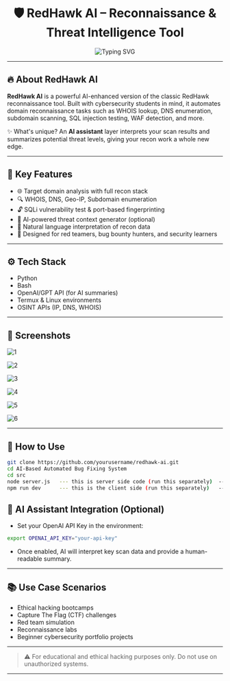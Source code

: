 <h1 align="center">🛡️ RedHawk AI – Reconnaissance & Threat Intelligence Tool</h1>

<p align="center">
  <img src="https://readme-typing-svg.demolab.com?font=Fira+Code&size=24&duration=3000&pause=1000&center=true&vCenter=true&width=800&lines=Automated+Recon+Tool+with+AI+Assistance;Domain+Intelligence+%7C+Subdomain+Scan+%7C+WAF+Detection+%7C+Geo-IP;Build+by+a+Cybersecurity+Student+for+Cyber+Learners" alt="Typing SVG" />
</p>

---

## 🔥 About RedHawk AI

**RedHawk AI** is a powerful AI-enhanced version of the classic RedHawk reconnaissance tool. Built with cybersecurity students in mind, it automates domain reconnaissance tasks such as WHOIS lookup, DNS enumeration, subdomain scanning, SQL injection testing, WAF detection, and more.

✨ What's unique? An **AI assistant** layer interprets your scan results and summarizes potential threat levels, giving your recon work a whole new edge.

---

## 🎯 Key Features

- 🌐 Target domain analysis with full recon stack
- 🔍 WHOIS, DNS, Geo-IP, Subdomain enumeration
- 🔓 SQLi vulnerability test & port-based fingerprinting
- 🤖 AI-powered threat context generator (optional)
- 💬 Natural language interpretation of recon data
- 🧠 Designed for red teamers, bug bounty hunters, and security learners

---

## ⚙️ Tech Stack

- Python
- Bash
- OpenAI/GPT API (for AI summaries)
- Termux & Linux environments
- OSINT APIs (IP, DNS, WHOIS)

---

## 📸 Screenshots

![1](https://github.com/user-attachments/assets/c9bbd643-0480-4b99-b920-4589a394a9ae)

![2](https://github.com/user-attachments/assets/4c1bf325-1720-4076-a117-07d4cfe3cf35)

![3](https://github.com/user-attachments/assets/a302d469-d3d3-4890-a224-36ae61c73043)

![4](https://github.com/user-attachments/assets/18dc394c-f250-49ee-a867-bb12b5929263)

![5](https://github.com/user-attachments/assets/950b6132-5976-4ce7-9acd-1e34d1881e66)

![6](https://github.com/user-attachments/assets/d49876c1-3f50-4bc1-aa94-4ca2a4968497)


---

## 🚀 How to Use

```bash
git clone https://github.com/yourusername/redhawk-ai.git
cd AI-Based Automated Bug Fixing System
cd src
node server.js   --- this is server side code (run this separately)  --- 1 terminal
npm run dev      --- this is the client side (run this separately)   --- 2 terminal
```

## 🧠 AI Assistant Integration (Optional)

- Set your OpenAI API Key in the environment:
```bash
export OPENAI_API_KEY="your-api-key"
```

- Once enabled, AI will interpret key scan data and provide a human-readable summary.

---

## 📚 Use Case Scenarios

- Ethical hacking bootcamps
- Capture The Flag (CTF) challenges
- Red team simulation
- Reconnaissance labs
- Beginner cybersecurity portfolio projects

---

> ⚠️ For educational and ethical hacking purposes only. Do not use on unauthorized systems.

---
